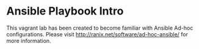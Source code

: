 # Ansible Playbook Intro
This vagrant lab has been created to become familiar with Ansible Ad-hoc configurations. Please visit  http://ranix.net/software/ad-hoc-ansible/ for more information.
